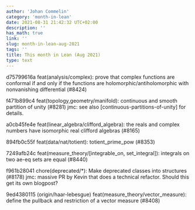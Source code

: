 ```yaml
---
author: 'Johan Commelin'
category: 'month-in-lean'
date: 2021-08-31 21:42:32 UTC+02:00
description: ''
has_math: true
link: ''
slug: month-in-lean-aug-2021
tags: ''
title: This month in Lean (Aug 2021)
type: text
---
```

d75799616a feat(analysis/complex): prove that complex functions are conformal if and only if the functions are holomorphic/antiholomorphic with nonvanishing differential (#8424)

f471b899c4 feat(topology,geometry/manifold): continuous and smooth partition of unity (#8281)
jmc: see also [continuous-partitions-of-unity] for details.

a0cb45fe4e feat(linear_algebra/clifford_algebra): the reals and complex numbers have isomorphic real clifford algebras (#8165)

894fb0c55f feat(data/nat/totient): totient_prime_pow (#8353)

7249afb24c feat(measure_theory/[integrable_on, set_integral]): integrals on two ae-eq sets are equal (#8440)

f961b28041 chore(deprecated/*): Make deprecated classes into structures (#8178)
jmc: massive PR by Kevin that does a technical refactor. Should this get its own blogpost?

9ed4380115 (origin/haar-lebesgue) feat(measure_theory/vector_measure): define the pullback and restriction of a vector measure (#8408)
